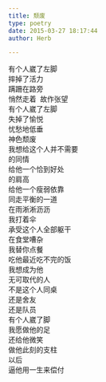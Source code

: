 ```yaml
---  
title: 颓废  
type: poetry  
date: 2015-03-27 18:17:44  
author: Herb  

---  
```

有个人崴了左脚  
摔掉了活力  
蹒跚在路旁  
悄然走着  故作张望  
有个人崴了左脚  
失掉了愉悦  
忧愁地低垂  
神色颓废    
我想给这个人并不需要  
的同情  
给他一个恰到好处  
的肩高  
给他一个瘦弱依靠  
同走平衡的一道  
在雨淅淅沥沥  
我打着伞  
承受这个人全部躯干  
在食堂嘈杂  
我替你点餐  
吃他最近吃不完的饭  
我想成为他  
无可取代的人  
不是这个人同桌  
还是舍友  
还是队员    
有个人崴了脚  
我愿做他的足  
还给他微笑  
做他此刻的支柱  
以后  
逼他用一生来偿付